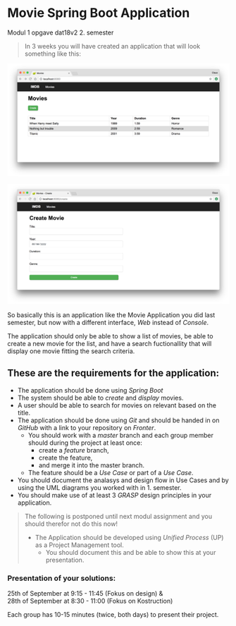# Movie Spring Boot Application
Modul 1 opgave dat18v2 2. semester

> In 3 weeks you will have created an application that will look something like this:    

![](Screen%20Shot%202018-08-16%20at%2023.14.58.png)

![](Screen%20Shot%202018-08-20%20at%2012.24.18.png)


So basically this is an application like the Movie Application you did last semester, but now with a different interface, _Web_ instead of _Console_. 

The application should only be able to show a list of movies, be able to create a new movie for the list, and have a search fuctionallity that will display one movie fitting the search criteria.   

## These are the requirements for the application:

* The application should be done using _Spring Boot_
* The system should be able to _create_ and _display_ movies.
* A user should be able to search for movies on relevant based on the title.
* The application should be done using _Git_ and should be handed in on _GitHub_ with a link to your repository on _Fronter_. 
   * You should work with a _master_ branch and each group member should during the project at least once:
       * create a _feature_ branch, 
       * create the feature, 
       * and merge it into the master branch.
    * The feature should be a _Use Case_ or part of a _Use Case_.
 * You should document the analasys and design flow in Use Cases and by using the UML diagrams you worked with in 1. semester.
 * You should make use of at least 3 _GRASP_ design principles in your application.
 
 > The following is postponed until next modul assignment and you should therefor not do this now!
 >  * The Application should be developed using _Unified Process_ (UP) as a Project Management tool.
 >    * You should document this and be able to show this at your presentation.

<!--
### Software Design

1.  Identify Actors and Use Cases for the system, and write a Use Case
    Diagram
2.  Write the use cases in brief or casual format.
3.  Create System Sequence Diagrams based your central Use Cases
4.  Create a Noun List from your Use Cases.
5.  Create a Verb List from your Use Cases.
6.  Create a Domain Model with relations and multiplicity based on you
    Noun List.
7.  Create a Sequence Diagram (More information will come)
8.  Create a Class Diagram for the Movie Application.

	a. include associations, aggregation or composition Software
        construction You should develop the system based on the
        artifacts from software design.

Hand in your solution on Github and the link to the repository as a
group hand-in on Fronter latest at Friday 27th of April at 22:00.
-->

### Presentation of your solutions: 

25th of September at 9:15 - 11:45 (Fokus on design) &     
28th of September at 8:30 - 11:00 (Fokus on Kostruction)

Each group has 10-15 minutes (twice, both days) to present their project.

